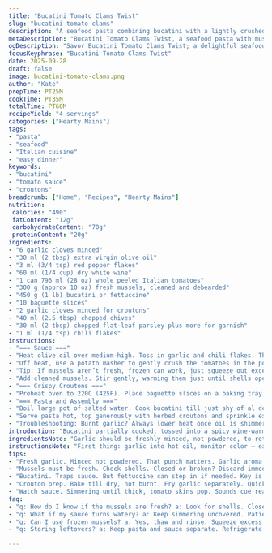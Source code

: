 ```yaml
---
title: "Bucatini Tomato Clams Twist"
slug: "bucatini-tomato-clams"
description: "A seafood pasta combining bucatini with a lightly crushed tomato sauce, infused with garlic, chili flakes, and white wine. Clams swapped for fresh mussels. Crispy herbed garlic croutons add crunch. The sauce simmers until visually thickened with bright red spots, then pureed with gentle mashing to keep texture. Pasta finishes in the sauce so it clings right. Fresh flat-leaf parsley replaces cerfeuil. Easy substitutions given for key ingredients. Proven steps focusing on aroma, texture, and layering flavors under timed precision with visual cues. No em dashes used. Modest twist with fresh ingredients and herb swap lifts flavors."
metaDescription: "Bucatini Tomato Clams Twist, a seafood pasta with mussels, rich tomato sauce, and crispy croutons. Perfect for an aromatic dinner."
ogDescription: "Savor Bucatini Tomato Clams Twist; a delightful seafood pasta that captivates with its flavors and textures. Quick prep and cook."
focusKeyphrase: "Bucatini Tomato Clams Twist"
date: 2025-09-28
draft: false
image: bucatini-tomato-clams.png
author: "Kate"
prepTime: PT25M
cookTime: PT35M
totalTime: PT60M
recipeYield: "4 servings"
categories: ["Hearty Mains"]
tags:
- "pasta"
- "seafood"
- "Italian cuisine"
- "easy dinner"
keywords:
- "bucatini"
- "tomato sauce"
- "croutons"
breadcrumb: ["Home", "Recipes", "Hearty Mains"]
nutrition: 
 calories: "490"
 fatContent: "12g"
 carbohydrateContent: "70g"
 proteinContent: "20g"
ingredients:
- "6 garlic cloves minced"
- "30 ml (2 tbsp) extra virgin olive oil"
- "3 ml (3/4 tsp) red pepper flakes"
- "60 ml (1/4 cup) dry white wine"
- "1 can 796 ml (28 oz) whole peeled Italian tomatoes"
- "300 g (approx 10 oz) fresh mussels, cleaned and debearded"
- "450 g (1 lb) bucatini or fettuccine"
- "10 baguette slices"
- "2 garlic cloves minced for croutons"
- "40 ml (2.5 tbsp) chopped chives"
- "30 ml (2 tbsp) chopped flat-leaf parsley plus more for garnish"
- "1 ml (1/4 tsp) chili flakes"
instructions:
- "=== Sauce ==="
- "Heat olive oil over medium-high. Toss in garlic and chili flakes. The sharp garlicky aroma should hit within a minute; be careful not to burn garlic — too dark is bitter. Next, splash in white wine; the sizzling sound tells you it’s hot enough. Reduce almost fully, eyes on bubbling liquid turning syrupy, about 4-5 minutes. Pour canned tomatoes in whole. Don’t stir hard; let them simmer gently, skin breaking naturally after 15 minutes. Look for thickened red sauce with bursts of tomato chunks, occasional popping sounds signal ripeness."
- "Off heat, use a potato masher to gently crush the tomatoes in the pot. Not a puree—keep pieces to chew. Then back on low, simmer 5-7 minutes until sauce clings to a spoon, thick but still loose enough to coat pasta. Season with salt and black pepper to taste."
- "Tip: If mussels aren’t fresh, frozen can work, just squeeze out excess water before adding."
- "Add cleaned mussels. Stir gently, warming them just until shells open slightly, about 3 minutes off direct heat. Closed or broken shells should be discarded."
- "=== Crispy Croutons ==="
- "Preheat oven to 220C (425F). Place baguette slices on a baking tray; bake 6-9 minutes till they dry but not burnt. Break into chunky irregular pieces. In a medium skillet, heat 15 ml olive oil on medium-high. Toss in minced garlic until fragrant but not colored (~30 seconds). Add bread, stir until golden edges appear, then fold in chives, parsley, and chili flakes. Salt and pepper to finish, cook 20 more seconds stirring constantly. Remove immediately to avoid burning. Set aside."
- "=== Pasta and Assembly ==="
- "Boil large pot of salted water. Cook bucatini till just shy of al dente—bite should still have resistance and chew. Reserve 125 ml pasta water before draining. Toss drained pasta into the simmering sauce. Toss over medium heat for 1-2 minutes, pasta absorbing sauce flavor. Add pasta water sparingly if sauce gets too thick—look for glossy coating on noodles without soupiness."
- "Serve pasta hot, top generously with herbed croutons and sprinkle extra fresh parsley. Croutons add crunch contrast and herbaceous freshness. Suitable substitutions include other shellfish (clams, cockles) or herbs like oregano for variety. If wine not an option, a squeeze of lemon brightens sauce after cooking."
- "Troubleshooting: Burnt garlic? Always lower heat once oil is shimmering. Watery sauce? Simmer longer uncovered, tomatoes will reduce, or mash tomatoes more thoroughly. Mussels not opening? Means they’re likely old; toss out. Croutons soggy? Serve immediately or keep separate until plating."
introduction: "Bucatini partially cooked, tossed into a spicy wine-warmed tomato sauce with slightly crushed tomatoes — more rustic textures than a smooth puree. Fresh mussels instead of clams for a meatier bite; avoid canned clams' rubberiness. Garlic and chili flakes flash-sauté to punch aromatics then wine reduces, scent thickening in the air. Sauce bubbles gently until tomato skins burst, signals that acidity sours perfectly. Pasta water reserved — lifesaver to loosen gluey sauce. Toasted baguette chunks crisped with garlic and herbs crash on top for texture contrast — no limp bread here. Parsley instead of cerfeuil, because it’s accessible and brightens the plate. No frills, just tactile, visual, and aromatic indicators to tell you what’s done. Mushroom swaps or lemon zest could nudge flavors but simplicity often wins."
ingredientsNote: "Garlic should be freshly minced, not powdered, to retain punch without bitterness. Red pepper flakes adjusted to taste but add that faint heat that lifts seafood’s sweetness. White wine must be dry and decent quality, but if unavailable, a squeeze of lemon and a splash of broth replaces acidity. Tomatoes canned whole for better texture; crushed for smooth sauces only. Mussels you’ll need did-clean and debeard thoroughly—that gritty sand ruins experience. Bucatini preferred because it traps sauce internally, but fettuccine works fine. Crisp bread must be thoroughly dried then golden fried with fresh herbs — dried herbs dull the flavor. Parsley swaps nicely with cerfeuil for availability and sharp freshness. Store-bought bread is fine but avoid very soft loaves — they won’t crisp properly."
instructionsNote: "First thing: garlic into hot oil, monitor color — easy to burn and ruin base aromas. Wine splash deglazes, lifts fond, and drops sharpness. Tomato simmer requires patience; listen for popping sounds, visually check skins—should loosen, not disintegrate completely. Mash tomatoes gently, don’t blitz in a blender, you lose rustic charm and texture. Mussels added last to prevent rubbery chewiness. For croutons, bake bread till dry but not colored, then fry with garlic and herbs — sequence matters, especially garlic in hot oil only seconds to prevent bitter notes. Pasta cooking must be timed with sauce finishing; tossing pasta with sauce keeps home-cooked illusion of melding flavors. Save pasta water every time! That starch is your hotline for sauce adjust. Serve immediately — croutons soften quickly once sauced. Check seasoning at every stage. Salt early on tomatoes but adjust at end after pasta joins sauce; acidity can mute saltiness."
tips:
- "Fresh garlic. Minced not powdered. That punch matters. Garlic aroma sings, but overcooked burns bitterness. Watch closely."
- "Mussels must be fresh. Check shells. Closed or broken? Discard immediately. Frozen works but squeeze out water. Proper preparation essential."
- "Bucatini. Traps sauce. But fettuccine can step in if needed. Key is cooking al dente. Water saves texture. Reserve before draining."
- "Crouton prep. Bake till dry, not burnt. Fry garlic separately. Quick heat to flavor bread. Herbs add freshness, scout the right timing."
- "Watch sauce. Simmering until thick, tomato skins pop. Sounds cue readiness. Stir gently, violent stirring ruins chunks. Find balance in texture."
faq:
- "q: How do I know if the mussels are fresh? a: Look for shells. Closed shells? Toss them. Give a little squeeze. Smell too — fresh ocean."
- "q: What if my sauce turns watery? a: Keep simmering uncovered. Patience helps tomatoes reduce. Mash a bit more. Consistency focus matters."
- "q: Can I use frozen mussels? a: Yes, thaw and rinse. Squeeze excess water out. Same goes for clams. Texture might differ."
- "q: Storing leftovers? a: Keep pasta and sauce separate. Refrigerate tightly wrapped. Reheat gently. Croutons should stay crispy, so add fresh."

---
```

